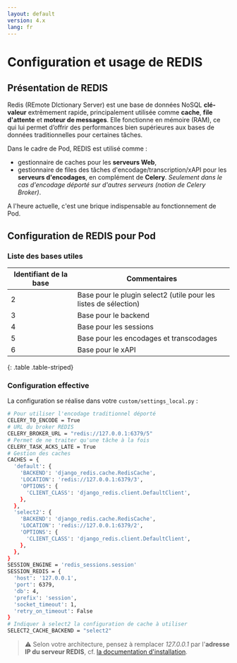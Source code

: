 ```yaml
---
layout: default
version: 4.x
lang: fr
---
```


# Configuration et usage de REDIS

## Présentation de REDIS

Redis (REmote DIctionary Server) est une base de données NoSQL **clé-valeur** extrêmement rapide, principalement utilisée comme **cache**, **file d'attente** et **moteur de messages**.
Elle fonctionne en mémoire (RAM), ce qui lui permet d’offrir des performances bien supérieures aux bases de données traditionnelles pour certaines tâches.

Dans le cadre de Pod, REDIS est utilisé comme :
 - gestionnaire de caches pour les **serveurs Web**,
 - gestionnaire de files des tâches d'encodage/transcription/xAPI pour les **serveurs d'encodages**, en complément de **Celery**. _Seulement dans le cas d'encodage déporté sur d'autres serveurs (notion de Celery Broker)_.

A l'heure actuelle, c'est une brique indispensable au fonctionnement de Pod.

## Configuration de REDIS pour Pod

### Liste des bases utiles

| Identifiant de la base | Commentaires                        |
|------------------------|-------------------------------------|
| 2                      | Base pour le plugin select2 (utile pour les listes de sélection) |
| 3                      | Base pour le backend |
| 4                      | Base pour les sessions |
| 5                      | Base pour les encodages et transcodages |
| 6                      | Base pour le xAPI |
{: .table .table-striped}

### Configuration effective

La configuration se réalise dans votre ```custom/settings_local.py``` :

```sh
# Pour utiliser l'encodage traditionnel déporté
CELERY_TO_ENCODE = True
# URL du broker REDIS
CELERY_BROKER_URL = "redis://127.0.0.1:6379/5"
# Permet de ne traiter qu'une tâche à la fois
CELERY_TASK_ACKS_LATE = True
# Gestion des caches
CACHES = {
  'default': {
    'BACKEND': 'django_redis.cache.RedisCache',
    'LOCATION': 'redis://127.0.0.1:6379/3',
    'OPTIONS': {
      'CLIENT_CLASS': 'django_redis.client.DefaultClient',
    },
  },
  'select2': {
    'BACKEND': 'django_redis.cache.RedisCache',
    'LOCATION': 'redis://127.0.0.1:6379/2',
    'OPTIONS': {
      'CLIENT_CLASS': 'django_redis.client.DefaultClient',
    },
  },
}
SESSION_ENGINE = 'redis_sessions.session'
SESSION_REDIS = {
  'host': '127.0.0.1',
  'port': 6379,
  'db': 4,
  'prefix': 'session',
  'socket_timeout': 1,
  'retry_on_timeout': False
}
# Indiquer à select2 la configuration de cache à utiliser
SELECT2_CACHE_BACKEND = "select2"
```

> ⚠️ Selon votre architecture, pensez à remplacer _127.0.0.1_ par l'**adresse IP du serveur REDIS**, cf. [la documentation d'installation](../install_standalone_fr#redis).
